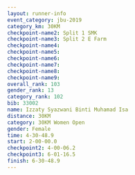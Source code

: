 ```yaml
---
layout: runner-info 
event_category: jbu-2019 
category_km: 30KM 
checkpoint-name2: Split 1 SMK 
checkpoint-name3: Split 2 E Farm 
checkpoint-name4: 
checkpoint-name5: 
checkpoint-name6: 
checkpoint-name7: 
checkpoint-name8: 
checkpoint-name9: 
overall_rank: 103
gender_rank: 13
category_rank: 102
bib: 33002
name: Izzaty Syazwani Binti Muhamad Isa
distance: 30KM
category: 30KM Women Open
gender: Female
time: 4-30-48.9
start: 2-00-00.0
checkpoint2: 4-00-06.2
checkpoint3: 6-01-16.5
finish: 6-30-48.9
---
```

